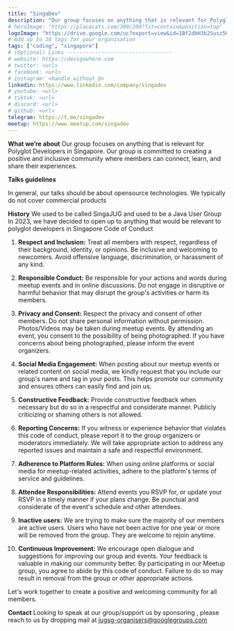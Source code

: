 ```yaml
---
title: "SingaDev"
description: "Our group focuses on anything that is relevant for Polyglot Developers in Singapore. Our group is committed to creating a positive and inclusive community where members can connect, learn, and share their experiences."
# heroImage: "https://placecats.com/300/200?fit=contain&position=top"
logoImage: "https://drive.google.com/uc?export=view&id=1Bf2dbH3b2Susz5Qher-_-daYri7dVLRK"
# Add up to 10 tags for your organisation
tags: ["coding", "singapore"]
# (Optional) Links ----------------------------------
# website: https://devsgowhere.com
# twitter: <url>
# facebook: <url>
# instagram: <handle_without_@>
linkedin: https://www.linkedin.com/company/singadev
# youtube: <url>
# tiktok: <url>
# discord: <url>
# github: <url>
telegram: https://t.me/singadev
meetup: https://www.meetup.com/singadev
---
```


**What we’re about**
Our group focuses on anything that is relevant for Polyglot Developers in Singapore. Our group is committed to creating a positive and inclusive community where members can connect, learn, and share their experiences.

**Talks guidelines**

In general, our talks should be about opensource technologies. We typically do not cover commercial products

**History**
We used to be called SingaJUG and used to be a Java User Group
In 2023, we have decided to open up to anything that would be relevant to polyglot developers in Singapore
Code of Conduct

1. **Respect and Inclusion:**
Treat all members with respect, regardless of their background, identity, or opinions.
Be inclusive and welcoming to newcomers.
Avoid offensive language, discrimination, or harassment of any kind.

2. **Responsible Conduct:**
Be responsible for your actions and words during meetup events and in online discussions.
Do not engage in disruptive or harmful behavior that may disrupt the group's activities or harm its members.

3. **Privacy and Consent:**
Respect the privacy and consent of other members. Do not share personal information without permission.
Photos/Videos may be taken during meetup events. By attending an event, you consent to the possibility of being photographed. If you have concerns about being photographed, please inform the event organizers.

4. **Social Media Engagement:**
When posting about our meetup events or related content on social media, we kindly request that you include our group's name and tag in your posts. This helps promote our community and ensures others can easily find and join us.

5. **Constructive Feedback:**
Provide constructive feedback when necessary but do so in a respectful and considerate manner. Publicly criticizing or shaming others is not allowed.
6. **Reporting Concerns:**
If you witness or experience behavior that violates this code of conduct, please report it to the group organizers or moderators immediately.
We will take appropriate action to address any reported issues and maintain a safe and respectful environment.

7. **Adherence to Platform Rules:**
When using online platforms or social media for meetup-related activities, adhere to the platform's terms of service and guidelines.

8. **Attendee Responsibilities:**
Attend events you RSVP for, or update your RSVP in a timely manner if your plans change.
Be punctual and considerate of the event's schedule and other attendees.

9. **Inactive users:**
We are trying to make sure the majority of our members are active users. Users who have not been active for one year or more will be removed from the group. They are welcome to rejoin anytime.

10. **Continuous Improvement:**
We encourage open dialogue and suggestions for improving our group and events. Your feedback is valuable in making our community better.
By participating in our Meetup group, you agree to abide by this code of conduct. Failure to do so may result in removal from the group or other appropriate actions.

Let's work together to create a positive and welcoming community for all members.

**Contact**
Looking to speak at our group/support us by sponsoring , please reach to us by dropping mail at [jugsg-organisers@googlegroups.com](mailto:jugsg-organisers@googlegroups.com)